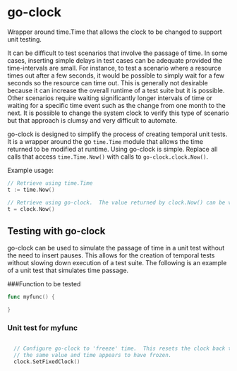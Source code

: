 # go-clock
Wrapper around time.Time that allows the clock to be changed to support unit testing.

It can be difficult to test scenarios that involve the passage of time.  In some cases, inserting simple delays in test cases can be adequate provided the time-intervals are small.  For instance, to test a scenario where a resource times out after a few seconds, it would be possible to simply wait for a few seconds so the resource can time out.  This is generally not desirable because it can increase the overall runtime of a test suite but it is possible.  Other scenarios require waiting significantly longer intervals of time or waiting for a specific time event such as the change from one month to the next.  It is possible to change the system clock to verify this type of scenario but that approach is clumsy and very difficult to automate.  

go-clock is designed to simplify the process of creating temporal unit tests.  It is a wrapper around the go `time.Time` module that allows the time returned to be modified at runtime.  Using go-clock is simple.  Replace all calls that access `time.Time.Now()` with calls to `go-clock.clock.Now()`.  

Example usage:

```go
// Retrieve using time.Time
t := time.Now()

// Retrieve using go-clock.  The value returned by clock.Now() can be varied during unit tests to show the passage of time.
t = clock.Now()
```

## Testing with go-clock
go-clock can be used to simulate the passage of time in a unit test without the need to insert pauses.  This allows for the creation of temporal tests without slowing down execution of a test suite.  The following is an example of a unit test that simulates time passage.

###Function to be tested

```go
func myfunc() {

}
```

### Unit test for myfunc

```go

  // Configure go-clock to 'freeze' time.  This resets the clock back to Jan 1, 1970.  Repeated calls to clock.Now() will return
  // the same value and time appears to have frozen.
  clock.SetFixedClock()
  
  
```
